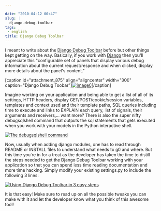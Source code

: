 ```yaml
---

date: "2010-04-12 00:47"
slug: |
  django-debug-toolbar
tags:
 - english
title: Django Debug Toolbar
---
```


I meant to write about the [Django Debug
Toolbar](http://github.com/robhudson/django-debug-toolbar) before but
other things kept getting on the way. Basically, if you work with
[Django](http://www.djangoproject.com/) then you'll appreciate this
"configurable set of panels that display various debug information about
the current request/response and when clicked, display more details
about the panel's content."

\[caption id="attachment_875" align="aligncenter" width="300"
caption="Django Debug
Toobar"\][![image0](http://www.ogmaciel.com/wp-content/uploads/2010/04/Screenshot-Django-Bookmarks-300x261.png)](http://www.ogmaciel.com/wp-content/uploads/2010/04/Screenshot-Django-Bookmarks.png)\[/caption\]

Imagine working on your application and being able to get a list of all
of its settings, HTTP headers, display GET/POST/cookie/session
variables, templates and context used and their template paths, SQL
queries including time to execute and links to EXPLAIN each query, list
of signals, their arguments and receivers,... want more? There is also
the super nifty debugsqlshell command that outputs the sql statements
that gets executed when you work with your models in the Python
interactive shell.

[![The debugsqlshell
command](http://www.ogmaciel.com/wp-content/uploads/2010/04/debugsqlshell-300x226.png)](http://www.ogmaciel.com/wp-content/uploads/2010/04/debugsqlshell.png)

Now, usually when adding django modules, one has to read through README
or INSTALL files to understand what needs to g0 and where. But this time
you're in for a treat as the developer has taken the time to distill the
steps needed to get the Django Debug Toolbar working with your
application so that you can spend less time reading documentation and
more time hacking. Simply modify your existing settings.py to include
the following 3 lines:

[![Using Django Debug Toolbar in 3 easy
steps](http://www.ogmaciel.com/wp-content/uploads/2010/04/django-debug-toolbar-settings-300x163.png)](http://www.ogmaciel.com/wp-content/uploads/2010/04/django-debug-toolbar-settings.png)

It is that easy! Make sure to read up on all the possible tweaks you can
make with it and let the developer know what you think of this awesome
tool!
